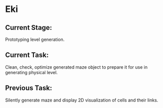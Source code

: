 # Eki
## Current Stage:
Prototyping level generation.
## Current Task:
Clean, check, optimize generated maze object to prepare it for use in generating physical level.
## Previous Task:
Silently generate maze and display 2D visualization of cells and their links.
